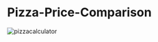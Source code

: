 # Pizza-Price-Comparison

![pizzacalculator](https://github.com/UKVeteran/Pizza-Calculator/assets/39216339/312b4b22-da96-42b2-a897-c94816e5c40d)
